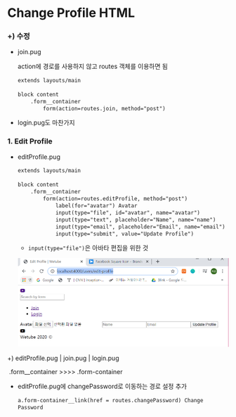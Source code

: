 # Change Profile HTML

### +) 수정

- join.pug

  action에 경로를 사용하지 않고 routes 객체를 이용하면 됨

  ```
  extends layouts/main
  
  block content
      .form__container
          form(action=routes.join, method="post")
  ```

- login.pug도 마찬가지

  

### 1. Edit Profile

- editProfile.pug

  ```
  extends layouts/main
  
  block content
      .form__container
          form(action=routes.editProfile, method="post")
              label(for="avatar") Avatar
              input(type="file", id="avatar", name="avatar")
              input(type="text", placeholder="Name", name="name")
              input(type="email", placeholder="Email", name="email")
              input(type="submit", value="Update Profile")
  ```

  - `input(type="file")`은 아바타 편집을 위한 것

  ![image-20200316011504001](images/image-20200316011504001.png) 

+) editProfile.pug | join.pug | login.pug

​	.form__container >>>> .form-container

- editProfile.pug에 changePassword로 이동하는 경로 설정 추가

  ```
  a.form-container__link(href = routes.changePassword) Change Password
  ```